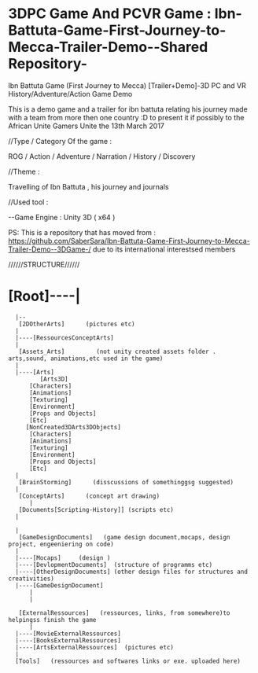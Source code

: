 # 3DPC Game And PCVR Game : Ibn-Battuta-Game-First-Journey-to-Mecca-Trailer-Demo--Shared Repository-
Ibn Battuta Game (First Journey to Mecca) [Trailer+Demo]-3D PC and VR History/Adventure/Action Game Demo

This is a demo game and a trailer for ibn battuta relating his journey made with a team from more then one country :D to present it if possibly to the African Unite Gamers Unite the 13th March 2017

//Type / Category Of the game :

ROG / Action / Adventure / Narration / History / Discovery

//Theme :

Travelling of Ibn Battuta , his journey and journals

//Used tool :

--Game Engine : Unity 3D ( x64 )

PS: This is a repository that has moved from : https://github.com/SaberSara/Ibn-Battuta-Game-First-Journey-to-Mecca-Trailer-Demo--3DGame-/ due to its international interestsed members



//////STRUCTURE//////


# [Root]----|
	  |--
       [2DOtherArts]      (pictures etc)
	  |
	  |----[RessourcesConceptArts]
	  |
       [Assets_Arts]         (not unity created assets folder . arts,sound, animations,etc used in the game)
	  |
	  |----[Arts]
	         [Arts3D]
		  [Characters]
		  [Animations]
		  [Texturing]
		  [Environment]
		  [Props and Objects]
		  [Etc]
		 [NonCreated3DArts3DObjects]
		  [Characters]
		  [Animations]
		  [Texturing]
		  [Environment]
		  [Props and Objects]
		  [Etc]		  
	  |
       [BrainStorming]      (disscussions of somethinggsg suggested)
	  |
       [ConceptArts]      (concept art drawing)
          |
       [Documents[Scripting-History]] (scripts etc)
	  |
 
	  | 
       [GameDesignDocuments]   (game design document,mocaps, design project, engeeniering on code)
	  |
	  |----[Mocaps]     (design )
	  |----[DevlopmentDocuments]  (structure of programms etc)
	  |----[OtherDesignDocuments] (other design files for structures and creativities)
	  |----[GameDesignDocument]  
          |
          |

       [ExternalRessources]   (ressources, links, from somewhere)to helpingss finish the game
          |
	  |----[MovieExternalRessources]    
	  |----[BooksExternalRessources]
	  |----[ArtsExternalRessources]  (pictures etc)
	  |
      [Tools]   (ressources and softwares links or exe. uploaded here)
